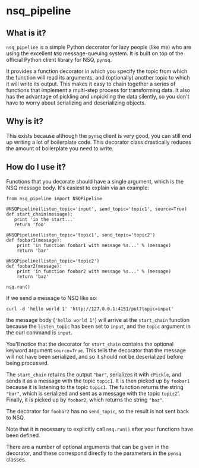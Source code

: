 # nsq_pipeline

## What is it?
`nsq_pipeline` is a simple Python decorator for lazy people (like me) who are
using the excellent `NSQ` message-queuing system. It is built on top of the
official Python client library for NSQ, `pynsq`.

It provides a function decorator in which you specify the topic from which
the function will read its arguments, and (optionally) another topic to
which it will write its output. This makes it easy to chain together a series
of functions that implement a multi-step process for transforming data. It
also has the advantage of pickling and unpickling the data silently, so you
don't have to worry about serializing and deserializing objects.

## Why is it?
This exists because although the `pynsq` client is very good, you can still
end up writing a lot of boilerplate code. This decorator class drastically
reduces the amount of boilerplate you need to write.

## How do I use it?
Functions that you decorate should have a single argument, which is the NSQ
message body. It's easiest to explain via an example:

    from nsq_pipeline import NSQPipeline

    @NSQPipeline(listen_topic='input', send_topic='topic1', source=True)
    def start_chain(message):
       print 'in the start...'
       return 'foo'

    @NSQPipeline(listen_topic='topic1', send_topic='topic2')
    def foobar1(message):
        print 'in function foobar1 with message %s...' % (message)
        return 'bar'

    @NSQPipeline(listen_topic='topic2')
    def foobar2(message):
        print 'in function foobar2 with message %s...' % (message)
        return 'baz'

    nsq.run()

If we send a message to NSQ like so:

    curl -d 'hello world 1' 'http://127.0.0.1:4151/put?topic=input'

the message body (`'hello world 1'`) will arrive at the `start_chain`
function because the `listen_topic` has been set to `input`, and the
`topic` argument in the curl command is `input`.

You'll notice that the decorator for `start_chain` contains the optional
keyword argument `source=True`. This tells the decorator that the message
will not have been serialized, and so it should not be deserialized before
being processed.

The `start_chain` returns the output `"bar"`, serializes it with `cPickle`,
and sends it as a message with the topic `topic1`. It is then picked up by
`foobar1` because it is listening to the topic `topic1`. The function returns
the string `"bar"`, which is serialized and sent as a message with the topic
`topic2`'. Finally, it is picked up by `foobar2`, which returns the string
`"baz"`.

The decorator for `foobar2` has no `send_topic`, so the result is not sent
back to NSQ.

Note that it is necessary to explicitly call `nsq.run()` after your functions
have been defined.

There are a number of optional arguments that can be given in the decorator,
and these correspond directly to the parameters in the `pynsq` classes.
